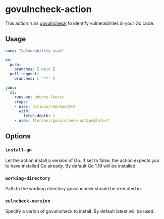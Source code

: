 # govulncheck-action

This action runs [govulncheck](https://go.dev/blog/vuln) to identify vulnerabilities in your Go code.


## Usage

```yaml
name: "Vulnerability scan"

on:
  push:
    branches: [ main ]
  pull_request:
    branches: [ '**' ]

jobs:
  ci:
    runs-on: ubuntu-latest
    steps:
    - uses: actions/checkout@v2
      with:
        fetch-depth: 1
    - uses: florianl/govulncheck-action@latest
```

## Options

### `install-go`
Let the action install a version of Go. If set to false, the action expects you to have installed Go already. By default Go 1.19 will be installed.

### `working-directory`
Path to the working directory govulncheck should be executed in.

### `vulncheck-version`
Specify a verion of govulncheck to install. By default latest will be used.
